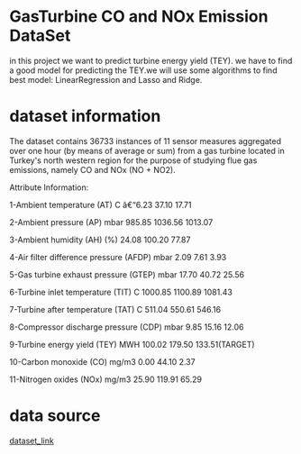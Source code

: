# GasTurbine CO and NOx Emission DataSet
in this project we want to predict turbine energy yield (TEY). we have to find a good model for predicting the TEY.we will use some  algorithms to find best model: LinearRegression and Lasso and Ridge.

# dataset information
The dataset contains 36733 instances of 11 sensor measures aggregated over one hour (by means of average or sum) from a gas turbine located in Turkey's north western region for the purpose of studying flue gas emissions, namely CO and NOx (NO + NO2). 

Attribute Information:

1-Ambient temperature (AT) C â€“6.23 37.10 17.71

2-Ambient pressure (AP) mbar 985.85 1036.56 1013.07

3-Ambient humidity (AH) (%) 24.08 100.20 77.87

4-Air filter difference pressure (AFDP) mbar 2.09 7.61 3.93

5-Gas turbine exhaust pressure (GTEP) mbar 17.70 40.72 25.56

6-Turbine inlet temperature (TIT) C 1000.85 1100.89 1081.43

7-Turbine after temperature (TAT) C 511.04 550.61 546.16

8-Compressor discharge pressure (CDP) mbar 9.85 15.16 12.06

9-Turbine energy yield (TEY) MWH 100.02 179.50 133.51(TARGET)

10-Carbon monoxide (CO) mg/m3 0.00 44.10 2.37

11-Nitrogen oxides (NOx) mg/m3 25.90 119.91 65.29

# data source
[dataset_link](https://archive.ics.uci.edu/ml/datasets/Gas+Turbine+CO+and+NOx+Emission+Data+Set)
